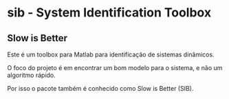 sib - System Identification Toolbox 
====================================

Slow is Better
--------------

Este é um toolbox para Matlab para identificação de sistemas dinâmicos.

O foco do projeto é em encontrar um bom modelo para o sistema, e não um algoritmo rápido.

Por isso o pacote também é conhecido como Slow is Better (SIB).
